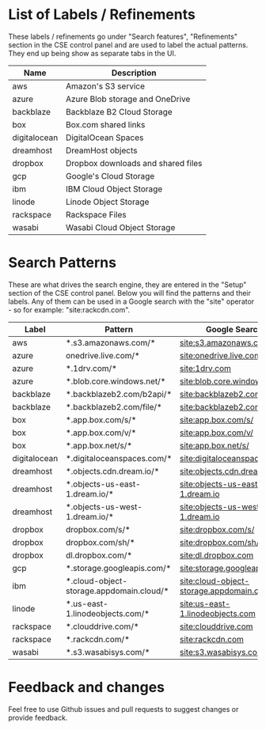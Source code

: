# List of Labels / Refinements
These labels / refinements go under "Search features", "Refinements" section
in the CSE control panel and are used to label the actual patterns. They end up
being show as separate tabs in the UI.

| Name         |  Description                       |
|--------------|------------------------------------|
| aws          | Amazon's S3 service                |
| azure        | Azure Blob storage and OneDrive    |
| backblaze    | Backblaze B2 Cloud Storage         |
| box          | Box.com shared links               |
| digitalocean | DigitalOcean Spaces                |
| dreamhost    | DreamHost objects                  |
| dropbox      | Dropbox downloads and shared files |
| gcp          | Google's Cloud Storage             |
| ibm          | IBM Cloud Object Storage           |
| linode       | Linode Object Storage              |
| rackspace    | Rackspace Files                    |
| wasabi       | Wasabi Cloud Object Storage        |

# Search Patterns
These are what drives the search engine, they are entered in the "Setup" section
of the CSE control panel. Below you will find the patterns and their labels.
Any of them can be used in a Google search with the "site" operator - so for
example: "site:rackcdn.com".

|  Label       | Pattern                                    | Google Search       |
|--------------|--------------------------------------------|--------------------------------------------------------------------------------------------------------
| aws          | \*.s3.amazonaws.com/*                      | [site:s3.amazonaws.com](https://www.google.com/search?q=site%3As3.amazonaws.com)
| azure        | onedrive.live.com/*                        | [site:onedrive.live.com](https://www.google.com/search?q=site%3Aonedrive.live.com)
| azure        | \*.1drv.com/*                              | [site:1drv.com](https://www.google.com/search?q=site%3A1drv.com)
| azure        | \*.blob.core.windows.net/*                 | [site:blob.core.windows.net](https://www.google.com/search?q=site%3Ablob.core.windows.net)
| backblaze    | \*.backblazeb2.com/b2api/*                 | [site:backblazeb2.com/b2api/](https://www.google.com/search?q=site%3Abackblazeb2.com/b2api/)
| backblaze    | \*.backblazeb2.com/file/*                  | [site:backblazeb2.com/file/](https://www.google.com/search?q=site%3Abackblazeb2.com/file/)
| box          | \*.app.box.com/s/*                         | [site:app.box.com/s/](https://www.google.com/search?q=site%3Aapp.box.com/s/)
| box          | \*.app.box.com/v/*                         | [site:app.box.com/v/](https://www.google.com/search?q=site%3Aapp.box.com/v/)
| box          | \*.app.box.net/s/*                         | [site:app.box.net/s/](https://www.google.com/search?q=site%3Aapp.box.net/s/)
| digitalocean | \*.digitaloceanspaces.com/*                | [site:digitaloceanspaces.com](https://www.google.com/search?q=site%3Adigitaloceanspaces.com)
| dreamhost    | \*.objects.cdn.dream.io/*                  | [site:objects.cdn.dream.io](https://www.google.com/search?q=site%3Aobjects.cdn.dream.io)
| dreamhost    | \*.objects-us-east-1.dream.io/*            | [site:objects-us-east-1.dream.io](https://www.google.com/search?q=site%3Aobjects-us-east-1.dream.io)
| dreamhost    | \*.objects-us-west-1.dream.io/*            | [site:objects-us-west-1.dream.io](https://www.google.com/search?q=site%3Aobjects-us-west-1.dream.io)
| dropbox      | dropbox.com/s/*                            | [site:dropbox.com/s/](https://www.google.com/search?q=site%3Adropbox.com/s/)
| dropbox      | dropbox.com/sh/*                           | [site:dropbox.com/sh/](https://www.google.com/search?q=site%3Adropbox.com/sh/)
| dropbox      | dl.dropbox.com/*                           | [site:dl.dropbox.com](https://www.google.com/search?q=site%3Adl.dropbox.com)
| gcp          | \*.storage.googleapis.com/*                | [site:storage.googleapis.com](https://www.google.com/search?q=site%3Astorage.googleapis.com)
| ibm          | \*.cloud-object-storage.appdomain.cloud/*  | [site:cloud-object-storage.appdomain.cloud](https://www.google.com/search?q=site%3Acloud-object-storage.appdomain.cloud)
| linode       | \*.us-east-1.linodeobjects.com/*           | [site:us-east-1.linodeobjects.com](https://www.google.com/search?q=site%3Aus-east-1.linodeobjects.com)
| rackspace    | \*.clouddrive.com/*                        | [site:clouddrive.com](https://www.google.com/search?q=site%3Aclouddrive.com)
| rackspace    | \*.rackcdn.com/*                           | [site:rackcdn.com](https://www.google.com/search?q=site%3Arackcdn.com)
| wasabi       | \*.s3.wasabisys.com/*                      | [site:s3.wasabisys.com](https://www.google.com/search?q=site%3As3.wasabisys.com)

# Feedback and changes
Feel free to use Github issues and pull requests to suggest changes or
provide feedback.
